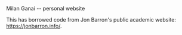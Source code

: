 Milan Ganai  --  personal website

This has borrowed code from Jon Barron's public academic website: https://jonbarron.info/.


